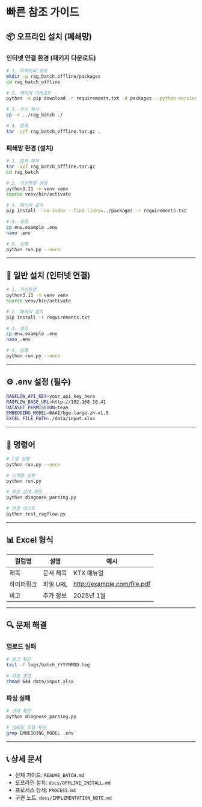 # 빠른 참조 가이드

## 📦 오프라인 설치 (폐쇄망)

### 인터넷 연결 환경 (패키지 다운로드)

```bash
# 1. 디렉토리 생성
mkdir -p rag_batch_offline/packages
cd rag_batch_offline

# 2. 패키지 다운로드
python -m pip download -r requirements.txt -d packages --python-version 3.11

# 3. 소스 복사
cp -r ../rag_batch ./

# 4. 압축
tar -czf rag_batch_offline.tar.gz .
```

### 폐쇄망 환경 (설치)

```bash
# 1. 압축 해제
tar -xzf rag_batch_offline.tar.gz
cd rag_batch

# 2. 가상환경 생성
python3.11 -m venv venv
source venv/bin/activate

# 3. 패키지 설치
pip install --no-index --find-links=../packages -r requirements.txt

# 4. 설정
cp env.example .env
nano .env

# 5. 실행
python run.py --once
```

---

## 🚀 일반 설치 (인터넷 연결)

```bash
# 1. 가상환경
python3.11 -m venv venv
source venv/bin/activate

# 2. 패키지 설치
pip install -r requirements.txt

# 3. 설정
cp env.example .env
nano .env

# 4. 실행
python run.py --once
```

---

## ⚙️ .env 설정 (필수)

```bash
RAGFLOW_API_KEY=your_api_key_here
RAGFLOW_BASE_URL=http://192.168.10.41
DATASET_PERMISSION=team
EMBEDDING_MODEL=BAAI/bge-large-zh-v1.5
EXCEL_FILE_PATH=./data/input.xlsx
```

---

## 🎯 명령어

```bash
# 1회 실행
python run.py --once

# 스케줄 실행
python run.py

# 파싱 상태 확인
python diagnose_parsing.py

# 연결 테스트
python test_ragflow.py
```

---

## 📊 Excel 형식

| 컬럼명 | 설명 | 예시 |
|--------|------|------|
| 제목 | 문서 제목 | KTX 매뉴얼 |
| 하이퍼링크 | 파일 URL | http://example.com/file.pdf |
| 비고 | 추가 정보 | 2025년 1월 |

---

## 🔍 문제 해결

### 업로드 실패
```bash
# 로그 확인
tail -f logs/batch_YYYYMMDD.log

# 파일 권한
chmod 644 data/input.xlsx
```

### 파싱 실패
```bash
# 상태 확인
python diagnose_parsing.py

# 임베딩 모델 확인
grep EMBEDDING_MODEL .env
```

---

## 📞 상세 문서

- 전체 가이드: `README_BATCH.md`
- 오프라인 설치: `docs/OFFLINE_INSTALL.md`
- 프로세스 상세: `PROCESS.md`
- 구현 노트: `docs/IMPLEMENTATION_NOTE.md`

